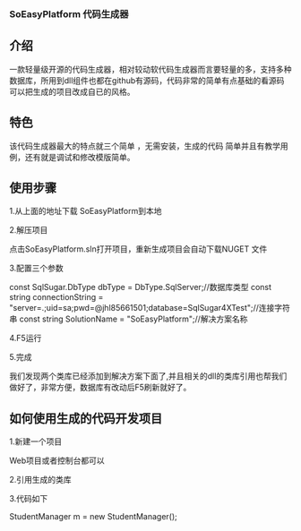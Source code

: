 ### SoEasyPlatform 代码生成器

## 介绍
一款轻量级开源的代码生成器，相对较动软代码生成器而言要轻量的多，支持多种数据库，所用到dll组件也都在github有源码，代码非常的简单有点基础的看源码可以把生成的项目改成自已的风格。

 
## 特色
该代码生成器最大的特点就三个简单 ，无需安装，生成的代码 简单并且有教学用例，还有就是调试和修改模版简单。

 
## 使用步骤
1.从上面的地址下载 SoEasyPlatform到本地  


2.解压项目

点击SoEasyPlatform.sln打开项目，重新生成项目会自动下载NUGET 文件 


3.配置三个参数

const SqlSugar.DbType dbType = DbType.SqlServer;//数据库类型
const string connectionString = "server=.;uid=sa;pwd=@jhl85661501;database=SqlSugar4XTest";//连接字符串
const string SolutionName = "SoEasyPlatform";//解决方案名称
　　

4.F5运行


5.完成

我们发现两个类库已经添加到解决方案下面了,并且相关的dll的类库引用也帮我们做好了，非常方便，数据库有改动后F5刷新就好了。



## 如何使用生成的代码开发项目

 1.新建一个项目

  Web项目或者控制台都可以


 2.引用生成的类库


 3.代码如下

 StudentManager m = new StudentManager();

